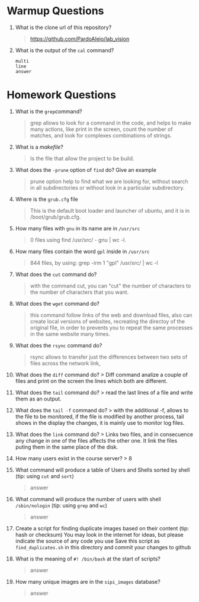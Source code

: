 # Warmup Questions

1.  What is the clone url of this repository?
    >   https://github.com/PardoAlejo/lab_vision

2.  What is the output of the ``cal`` command?

        multi
        line
        answer

# Homework Questions

1.  What is the ``grep``command?
    >   grep allows to look for a command in the code, and helps to make many actions, like print in the screen, count the number of matches, and look for complexes combinations of strings.

2.  What is a *makefile*?
    >   Is the file that allow the project to be build. 

4.  What does the ``-prune`` option of ``find`` do? Give an example
    >   prune option help to find what we are looking for, without search in all subdirectories or without look in a particular subdirectory. 

5.  Where is the ``grub.cfg``  file
    >   This is the default boot loader and launcher of ubuntu, and it is in /boot/grub/grub.cfg.

6.  How many files with ``gnu`` in its name are in ``/usr/src``
    >   0 files  using find /usr/src/ - gnu | wc -l.

7.  How many files contain the word ``gpl`` inside in ``/usr/src``
    >   844 files, by using: grep -irm 1 "gpl" /usr/src/ | wc -l


8.  What does the ``cut`` command do?
    >   with the command cut, you can "cut" the number of characters to the number of characters that you want. 

9.  What does the ``wget`` command do?
    >   this command follow links of the web and download files, also can create local versions of websites, recreating the directoy of the original file, in order to prevents you to repeat the same processes in the same website many times.

9.  What does the ``rsync`` command do?
    >   rsync allows to transfer just the differences between two sets of files across the network link, 

10.  What does the ``diff`` command do?
    >   Diff command analize a couple of files and print on the screen the lines which both are different.

10.  What does the ``tail`` command do?
    >   read the last lines of a file and write them as an output.

10.  What does the ``tail -f`` command do?
    >  with the additional -f, allows to the file to be monitored, if the file is modified by another process, tail shows in the display the changes, it is mainly use to monitor log files.

10.  What does the ``link`` command do?
    >   Links two files, and in consecuence any change in one of the files affects the other one. It link the files puting them in the same place of the disk.

11.  How many users exist in the course server?
    >  8

12. What command will produce a table of Users and Shells sorted by shell (tip: using ``cut`` and ``sort``)
    >   answer

13. What command will produce the number of users with shell ``/sbin/nologin`` (tip: using ``grep`` and ``wc``)
    >   answer

15. Create a script for finding duplicate images based on their content (tip: hash or checksum)
    You may look in the internet for ideas, but please indicate the source of any code you use
    Save this script as ``find_duplicates.sh`` in this directory and commit your changes to github

16. What is the meaning of ``#! /bin/bash`` at the start of scripts?
    >   answer

17. How many unique images are in the ``sipi_images`` database?
    >   answer
    
